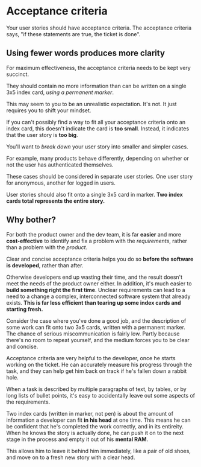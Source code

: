 # Acceptance criteria

Your user stories should have acceptance criteria. The acceptance criteria says, "if these statements are true, the ticket is done".

## Using fewer words produces more clarity

For maximum effectiveness, the acceptance criteria needs to be kept very succinct.

They should contain no more information than can be written on a single 3x5 index card, *using a permanent marker*.

This may seem to you to be an unrealistic expectation. It's not. It just requires you to shift your mindset.

If you can't possibly find a way to fit all your acceptance criteria onto an index card, this doesn't indicate the card is **too small**. Instead, it indicates that the user story is **too big**.

You'll want to *break down* your user story into smaller and simpler cases.

For example, many products behave differently, depending on whether or not the user has authenticated themselves.

These cases should be considered in separate user stories. One user story for anonymous, another for logged in users.

User stories should also fit onto a single 3x5 card in marker. **Two index cards total represents the entire story.**

## Why bother?

For both the product owner and the dev team, it is far **easier** and more **cost-effective** to identify and fix a problem with the *requirements*, rather than a problem with the *product*.

Clear and concise acceptance criteria helps you do so **before the software is developed**, rather than after.

Otherwise developers end up wasting their time, and the result doesn't meet the needs of the product owner either. In addition, it's much easier to **build something right the first time**. Unclear requirements can lead to a need to a change a complex, interconnected software system that already exists. **This is far less efficient than tearing up some index cards and starting fresh.**

Consider the case where you've done a good job, and the description of some work can fit onto two 3x5 cards, written with a permanent marker. The chance of serious miscommunication is fairly low. Partly because there's no room to repeat yourself, and the medium forces you to be clear and concise.

Acceptance criteria are very helpful to the developer, once he starts working on the ticket. He can accurately measure his progress through the task, and they can help get him back on track if he's fallen down a rabbit hole.

When a task is described by multiple paragraphs of text, by tables, or by long lists of bullet points, it's easy to accidentally leave out some aspects of the requirements.

Two index cards (written in marker, not pen) is about the amount of information a developer can fit **in his head** at one time. This means he can be confident that he's completed the work correctly, and in its entireity. When he knows the story is actually done, he can push it on to the next stage in the process and empty it out of his **mental RAM**.

This allows him to leave it behind him immediately, like a pair of old shoes, and move on to a fresh new story with a clear head.

